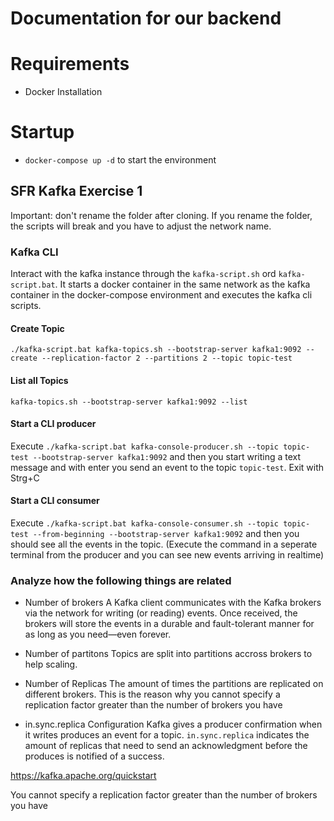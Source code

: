 # Documentation for our backend

# Requirements

- Docker Installation

# Startup

- `docker-compose up -d` to start the environment

## SFR Kafka Exercise 1

Important: don't rename the folder after cloning. If you rename the folder, the scripts will break and you have to adjust the network name.

### Kafka CLI

Interact with the kafka instance through the `kafka-script.sh` ord `kafka-script.bat`.
It starts a docker container in the same network as the kafka container in the docker-compose environment and executes the kafka cli scripts.


#### Create Topic

`./kafka-script.bat kafka-topics.sh --bootstrap-server kafka1:9092 --create --replication-factor 2 --partitions 2 --topic topic-test`

#### List all Topics

`kafka-topics.sh --bootstrap-server kafka1:9092 --list`

#### Start a CLI producer
Execute
`./kafka-script.bat kafka-console-producer.sh --topic topic-test --bootstrap-server kafka1:9092`
and then you start writing a text message and with enter you send an event to the topic `topic-test`.
Exit with Strg+C
#### Start a CLI consumer
Execute
`./kafka-script.bat kafka-console-consumer.sh --topic topic-test --from-beginning --bootstrap-server kafka1:9092`
and then you should see all the events in the topic. (Execute the command in a seperate terminal from the producer and you can see new events arriving in realtime)
### Analyze how the following things are related

- Number of brokers
  A Kafka client communicates with the Kafka brokers via the network for writing (or reading) events. Once received, the brokers will store the events in a durable and fault-tolerant manner for as long as you need—even forever.
- Number of partitons
  Topics are split into partitions accross brokers to help scaling.
- Number of Replicas
  The amount of times the partitions are replicated on different brokers.
  This is the reason why you cannot specify a replication factor greater than the number of brokers you have

- in.sync.replica Configuration
  Kafka gives a producer confirmation when it writes produces an event for a topic. `in.sync.replica` indicates the amount of replicas that need to send an acknowledgment before the produces is notified of a success.

https://kafka.apache.org/quickstart

You cannot specify a replication factor greater than the number of brokers you have
